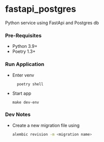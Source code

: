 # fastapi_postgres
Python service using FastApi and Postgres db

### Pre-Requisites
* Python 3.9+
* Poetry 1.3+

### Run Application
* Enter venv
  ```shell
    poetry shell
    ```
* Start app
    ```shell
    make dev-env
    ```

### Dev Notes
* Create a new migration file using 
    ```bash 
    alembic revision -m <migration name>
    ```